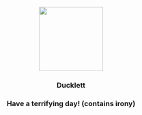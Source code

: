 <p align="center">
    <img src="https://raw.githubusercontent.com/PokeAPI/sprites/master/sprites/pokemon/580.png" width="150" height="150">
</p>
<h3 align="center"> <b>Ducklett</b></h3>
<h3 align="center">Have a terrifying day! (contains irony)</h3>
